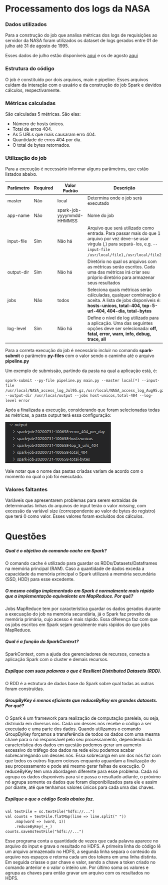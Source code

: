 # Processamento dos logs da NASA

### Dados utilizados
Para a construção do job que analisa métricas dos logs de requisições ao servidor da NASA foram utilizados os dataset de logs gerados entre 01 de julho até 31 de agosto de 1995.

Esses dados de julho estão disponíveis [aqui](ftp://ita.ee.lbl.gov/traces/NASA_access_log_Jul95.gz) e os de agosto [aqui](ftp://ita.ee.lbl.gov/traces/NASA_access_log_Aug95.gz)

### Estrutura do código
O job é constituído por dois arquivos, main e pipeline.  Esses arquivos cuidam da interação com o usuário e da construção do job Spark e devidos cálculos, respectivamente.

### Métricas calculadas
São calculadas 5 métricas. São elas:
- Número de hosts únicos.
- Total de erros 404.
- As 5 URLs que mais causaram erro 404.
- Quantidade de erros 404 por dia.
- O total de bytes retornados.

### Utilização do job
Para a execução é necessário informar alguns parâmetros, que estão listados abaixo. 

| Parâmetro |  Required | Valor Padrão | Descrição
| ------------- | ------------- | ------------- | ------------- |
| master  | Não | local | Determina onde o job será executado | 
| app-name  | Não | spark-job-yyyymmdd-HHMMSS  | Nome do job |
| input-file  |  Sim | Não há | Arquivo que será utilizado como entrada. Para passar mais do que 1 arquivo por vez deve-se usar vírgula (,) para separá-los, e.g. ```--input-file /usr/local/file1,/usr/local/file2```  |
| output-dir  | Sim | Não há  | Diretório no qual os arquivos com as métricas serão escritos. Cada uma das métricas irá criar seu próprio diretório para armazenar seus resultados |
| jobs  | Não | todos  | Seleciona quais métricas serão cálculadas, qualquer combinação é aceita. A lista de jobs disponíveis é:  **hosts-unicos, total-404, top-5-url-404, 404-dia, total-bytes**|
| log-level  | Sim | Não há  | Define o nível de log utilizado para a aplicação. Uma das seguintes opções deve ser selecionada: **off, fatal, error, warn, info, debug, trace, all** |

Para a correta execução do job é necessário incluir no comando **spark-submit** o parâmetro **py-files** com o valor sendo o caminho até o arquivo **pipeline.py**

Um exemplo de submissão, partindo da pasta na qual a aplicação está, é:
```
spark-submit --py-file pipeline.py main.py --master local[*] --input-file /usr/local/NASA_access_log_Jul95.gz,/usr/local/NASA_access_log_Aug95.gz --output-dir /usr/local/output --jobs host-unicos,total-404 --log-level error
```

Após a finalizada a execução, considerando que foram selecionadas todas as métricas, a pasta output terá essa configuração:

![Output directory](https://github.com/PedroMarFeliciano/NASA-logs/blob/master/images/output-dir.png)

Vale notar que o nome das pastas criadas variam de acordo com o momento no qual o job foi executado.

### Valores faltantes

Variáveis que apresentarem problemas para serem extraídas de determinadas linhas do arquivos de input terão o valor *missing*, com excessão da variável size (correspondente ao valor de bytes do registro) que terá 0 como valor. Esses valores foram excluídos dos cálculos.

# Questões

##### Qual é o objetivo do comando **cache** em Spark?
O comando cache é utilizado para guardar os RDDs/Datasets/Dataframes na memória principal (RAM). Caso a quantidade de dados exceda a capacidade da memória principal o Spark utilizará a memória secundária (SSD, HDD) para esse excedente.

##### O mesmo código implementado em Spark é normalmente mais rápido que a implementação equivalente em MapReduce. Por quê?
Jobs MapReduce tem por característica guardar os dados gerados durante a execuação do job na memória secundária, já o Spark faz proveito da memória primária, cujo acesso é mais rápido. Essa diferença faz com que os jobs escritos em Spark sejam geralmente mais rápidos do que jobs MapReduce.

##### Qual é a função do **SparkContext**?
SparkContext, com a ajuda dos gerenciadores de recursos, conecta a aplicação Spark com o cluster e demais recursos.

##### Explique com suas palavras o que é Resilient Distributed Datasets (RDD).
O RDD é a estrutura de dados base do Spark sobre qual todas as outras foram construídas.

##### **GroupByKey** é menos eficiente que **reduceByKey** em grandes datasets. Por quê?
O Spark é um framework para realização de computação parelela, ou seja, distriuída em diversos nós. Cada um desses nós recebe o código a ser executado e uma parte dos dados. Quando utilizamos o comando GroupByKey forçamos a transferência de todos os dados com uma mesma chave para o nó responsável pelo seu processamento, dependendo da característica dos dados em questão podemos gerar um aumento excessivo do tráfego dos dados na rede e/ou podemos acabar sobrecarregando um desses nós. Essa sobrecarga em um dos nós faz com que todos os outros fiquem ociosos enquanto aguardam a finalização do seu processamento e pode até mesmo gerar falhas de execução.
O reduceByKey tem uma abordagem diferente para esse problema. Cada nó agrupa os dados disponíveis para si e passa o resultado adiante, o próximo nó agrupa somente os dados que foram disponibilizados para ele e assim por diante, até que tenhamos valores únicos para cada uma das chaves.

##### Explique o que o código Scala abaixo faz. 
```
val textFile = sc.textFile("hdfs://...")
val counts = textFile.flatMap(line => line.split(" "))
    .map(word => (word, 1))
    .reduceByKey(_+_)
counts.saveAsTextFile("hdfs://...")
```
Esse programa conta a quantidade de vezes que cada palavra aparece no arquivo do input e grava o resultado no HDFS. A primeira linha do código lê um arquivo armazenado no HDFS, a segunda linha separa o conteúdo do arquivo nos espaços e retorna cada um dos tokens em uma linha distinta. Em seguida criasse o par chave e valor, sendo a chave a token criado no comando anterior e o valor o inteiro um. Por último soma os valores e agrupa as chaves para então gravar um arquivo com os resultados no HDFS.

